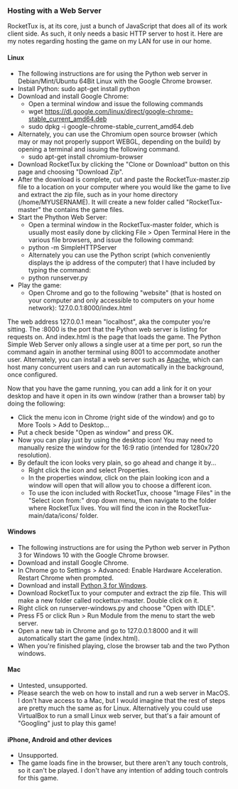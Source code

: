 ### Hosting with a Web Server  
RocketTux is, at its core, just a bunch of JavaScript that does all of its work client side. As such, it only needs a basic HTTP server to host it. Here are my notes regarding hosting the game on my LAN for use in our home.  

#### Linux
- The following instructions are for using the Python web server in Debian/Mint/Ubuntu 64Bit Linux with the Google Chrome browser.
- Install Python: sudo apt-get install python
- Download and install Google Chrome: 
    - Open a terminal window and issue the following commands
    - wget https://dl.google.com/linux/direct/google-chrome-stable_current_amd64.deb
    - sudo dpkg -i google-chrome-stable_current_amd64.deb
- Alternately, you can use the Chromium open source browser (which may or may not properly support WEBGL, depending on the build) by opening a terminal and issuing the following command.
    - sudo apt-get install chromium-browser
- Download RocketTux by clicking the "Clone or Download" button on this page and choosing "Download Zip".
- After the download is complete, cut and paste the RocketTux-master.zip file to a location on your computer where you would like the game to live and extract the zip file, such as in your home directory (/home/MYUSERNAME). It will create a new folder called "RocketTux-master" the contains the game files.
- Start the Phython Web Server:
    - Open a terminal window in the RocketTux-master folder, which is usually most easily done by clicking File > Open Terminal Here in the various file browsers, and issue the following command:
    - python -m SimpleHTTPServer
    - Alternately you can use the Python script (which conveniently displays the ip address of the computer) that I have included by typing the command:
    - python runserver.py
- Play the game:
    - Open Chrome and go to the following "website" (that is hosted on your computer and only accessible to computers on your home network): 127.0.0.1:8000/index.html

The web address 127.0.0.1 mean "localhost", aka the computer you're sitting. The :8000 is the port that the Python web server is listing for requests on. And index.html is the page that loads the game. The Python Simple Web Server only allows a single user at a time per port, so run the command again in another terminal using 8001 to accommodate another user. Alternately, you can install a web server such as [Apache](http://httpd.apache.org/docs/2.4/getting-started.html), which can host many concurrent users and can run automatically in the background, once configured.

Now that you have the game running, you can add a link for it on your desktop and have it open in its own window (rather than a browser tab) by doing the following:
- Click the menu icon in Chrome (right side of the window) and go to More Tools > Add to Desktop...
- Put a check beside "Open as window" and press OK. 
- Now you can play just by using the desktop icon! You may need to manually resize the window for the 16:9 ratio (intended for 1280x720 resolution).
- By default the icon looks very plain, so go ahead and change it by...
    - Right click the icon and select Properties. 
    - In the properties window, click on the plain looking icon and a window will open that will allow you to choose a different icon.
    - To use the icon included with RocketTux, choose "Image Files" in the "Select icon from:" drop down menu, then navigate to the folder where RocketTux lives. You will find the icon in the RocketTux-main/data/icons/ folder.
    
#### Windows
- The following instructions are for using the Python web server in Python 3 for Windows 10 with the Google Chrome browser.
- Download and install Google Chrome.
- In Chrome go to Settings > Advanced: Enable Hardware Acceleration. Restart Chrome when prompted.
- Download and install [Python 3 for Windows](https://www.python.org/downloads/windows/).
- Download RocketTux to your computer and extract the zip file. This will make a new folder called rockettux-master. Double click on it.
- Right click on runserver-windows.py and choose "Open with IDLE".
- Press F5 or click Run > Run Module from the menu to start the web server.
- Open a new tab in Chrome and go to 127.0.0.1:8000 and it will automatically start the game (index.html).
- When you're finished playing, close the browser tab and the two Python windows.


#### Mac
- Untested, unsupported.
- Please search the web on how to install and run a web server in MacOS. I don't have access to a Mac, but I would imagine that the rest of steps are pretty much the same as for Linux. Alternatively you could use VirtualBox to run a small Linux web server, but that's a fair amount of "Googling" just to play this game!

#### iPhone, Android and other devices
- Unsupported.
- The game loads fine in the browser, but there aren't any touch controls, so it can't be played. I don't have any intention of adding touch controls for this game.
